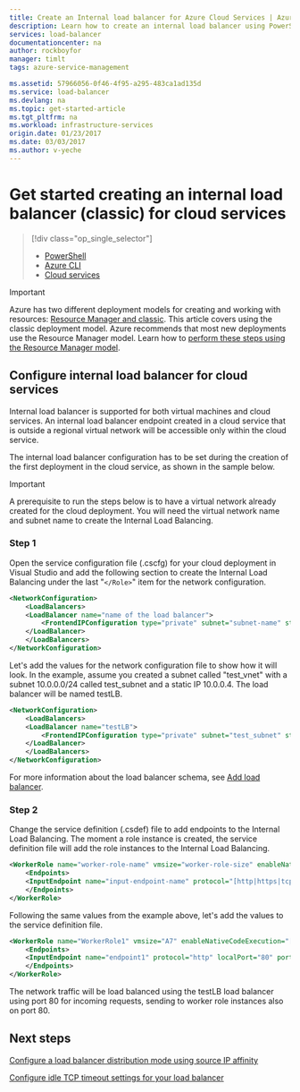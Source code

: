 ```yaml
---
title: Create an Internal load balancer for Azure Cloud Services | Azure
description: Learn how to create an internal load balancer using PowerShell in the classic deployment model
services: load-balancer
documentationcenter: na
author: rockboyfor
manager: timlt
tags: azure-service-management

ms.assetid: 57966056-0f46-4f95-a295-483ca1ad135d
ms.service: load-balancer
ms.devlang: na
ms.topic: get-started-article
ms.tgt_pltfrm: na
ms.workload: infrastructure-services
origin.date: 01/23/2017
ms.date: 03/03/2017
ms.author: v-yeche
---
```


# Get started creating an internal load balancer (classic) for cloud services
> [!div class="op_single_selector"]
>- [PowerShell](./load-balancer-get-started-ilb-classic-ps.md)
>- [Azure CLI](./load-balancer-get-started-ilb-classic-cli.md)
>- [Cloud services](./load-balancer-get-started-ilb-classic-cloud.md)

> [!IMPORTANT]
> Azure has two different deployment models for creating and working with resources:  [Resource Manager and classic](../azure-resource-manager/resource-manager-deployment-model.md).  This article covers using the classic deployment model. Azure recommends that most new deployments use the Resource Manager model. Learn how to [perform these steps using the Resource Manager model](./load-balancer-get-started-ilb-arm-ps.md).

## Configure internal load balancer for cloud services

Internal load balancer is supported for both virtual machines and cloud services. An internal load balancer endpoint created in a cloud service that is outside a regional virtual network will be accessible only within the cloud service.

The internal load balancer configuration has to be set during the creation of the first deployment in the cloud service, as shown in the sample below.

> [!IMPORTANT]
> A prerequisite to run the steps below is to have a virtual network already created for the cloud deployment. You will need the virtual network name and subnet name to create the Internal Load Balancing.

### Step 1

Open the service configuration file (.cscfg) for your cloud deployment in Visual Studio and add the following section to create the Internal Load Balancing under the last "`</Role>`" item for the network configuration.

```xml
<NetworkConfiguration>
    <LoadBalancers>
    <LoadBalancer name="name of the load balancer">
        <FrontendIPConfiguration type="private" subnet="subnet-name" staticVirtualNetworkIPAddress="static-IP-address"/>
    </LoadBalancer>
    </LoadBalancers>
</NetworkConfiguration>
```

Let's add the values for the network configuration file to show how it will look. In the example, assume you created a subnet called "test_vnet" with a subnet 10.0.0.0/24 called test_subnet and a static IP 10.0.0.4. The load balancer will be named testLB.

```xml
<NetworkConfiguration>
    <LoadBalancers>
    <LoadBalancer name="testLB">
        <FrontendIPConfiguration type="private" subnet="test_subnet" staticVirtualNetworkIPAddress="10.0.0.4"/>
    </LoadBalancer>
    </LoadBalancers>
</NetworkConfiguration>
```

For more information about the load balancer schema, see [Add load balancer](https://msdn.microsoft.com/zh-cn/library/azure/dn722411.aspx).

### Step 2

Change the service definition (.csdef) file to add endpoints to the Internal Load Balancing. The moment a role instance is created, the service definition file will add the role instances to the Internal Load Balancing.

```xml
<WorkerRole name="worker-role-name" vmsize="worker-role-size" enableNativeCodeExecution="[true|false]">
    <Endpoints>
    <InputEndpoint name="input-endpoint-name" protocol="[http|https|tcp|udp]" localPort="local-port-number" port="port-number" certificate="certificate-name" loadBalancerProbe="load-balancer-probe-name" loadBalancer="load-balancer-name" />
    </Endpoints>
</WorkerRole>
```

Following the same values from the example above, let's add the values to the service definition file.

```xml
<WorkerRole name="WorkerRole1" vmsize="A7" enableNativeCodeExecution="[true|false]">
    <Endpoints>
    <InputEndpoint name="endpoint1" protocol="http" localPort="80" port="80" loadBalancer="testLB" />
    </Endpoints>
</WorkerRole>
```

The network traffic will be load balanced using the testLB load balancer using port 80 for incoming requests, sending to worker role instances also on port 80.

## Next steps

[Configure a load balancer distribution mode using source IP affinity](./load-balancer-distribution-mode.md)

[Configure idle TCP timeout settings for your load balancer](./load-balancer-tcp-idle-timeout.md)